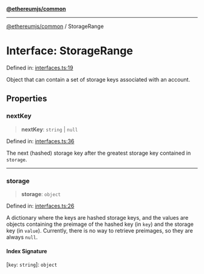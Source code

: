 [**@ethereumjs/common**](../README.md)

***

[@ethereumjs/common](../README.md) / StorageRange

# Interface: StorageRange

Defined in: [interfaces.ts:19](https://github.com/ethereumjs/ethereumjs-monorepo/blob/master/packages/common/src/interfaces.ts#L19)

Object that can contain a set of storage keys associated with an account.

## Properties

### nextKey

> **nextKey**: `string` \| `null`

Defined in: [interfaces.ts:36](https://github.com/ethereumjs/ethereumjs-monorepo/blob/master/packages/common/src/interfaces.ts#L36)

The next (hashed) storage key after the greatest storage key
contained in `storage`.

***

### storage

> **storage**: `object`

Defined in: [interfaces.ts:26](https://github.com/ethereumjs/ethereumjs-monorepo/blob/master/packages/common/src/interfaces.ts#L26)

A dictionary where the keys are hashed storage keys, and the values are
objects containing the preimage of the hashed key (in `key`) and the
storage key (in `value`). Currently, there is no way to retrieve preimages,
so they are always `null`.

#### Index Signature

\[`key`: `string`\]: `object`
